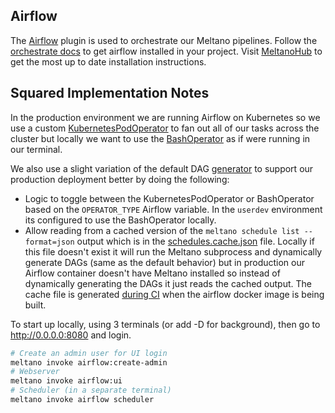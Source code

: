## Airflow

The [Airflow](https://github.com/apache/airflow/) plugin is used to orchestrate our Meltano pipelines.
Follow the [orchestrate docs](https://docs.meltano.com/guide/orchestration) to get airflow installed in your project.
Visit [MeltanoHub](https://hub.meltano.com/orchestrators/airflow) to get the most up to date installation instructions.


## Squared Implementation Notes

In the production environment we are running Airflow on Kubernetes so we use a custom [KubernetesPodOperator](./plugins/meltano_k8_operator.py) to fan out all of our tasks across the cluster but locally we want to use the [BashOperator](https://airflow.apache.org/docs/apache-airflow/stable/howto/operator/bash.html) as if were running in our terminal.

We also use a slight variation of the default DAG [generator](./dags/meltano.py) to support our production deployment better by doing the following:

- Logic to toggle between the KubernetesPodOperator or BashOperator based on the `OPERATOR_TYPE` Airflow variable. In the `userdev` environment its configured to use the BashOperator locally.
- Allow reading from a cached version of the `meltano schedule list --format=json` output which is in the [schedules.cache.json](schedules.cache.json) file.
Locally if this file doesn't exist it will run the Meltano subprocess and dynamically generate DAGs (same as the default behavior) but in production our Airflow container doesn't have Meltano installed so instead of dynamically generating the DAGs it just reads the cached output.
The cache file is generated [during CI](../../.github/workflows/prod_deploy.yml) when the airflow docker image is being built.

To start up locally, using 3 terminals (or add -D for background), then go to http://0.0.0.0:8080 and login.
```bash
# Create an admin user for UI login
meltano invoke airflow:create-admin
# Webserver
meltano invoke airflow:ui
# Scheduler (in a separate terminal)
meltano invoke airflow scheduler
```

